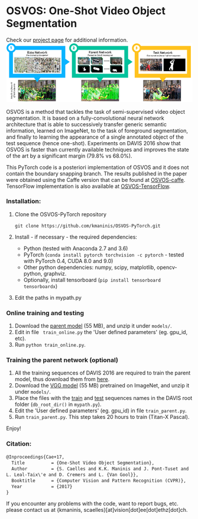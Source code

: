# OSVOS: One-Shot Video Object Segmentation
Check our [project page](http://www.vision.ee.ethz.ch/~cvlsegmentation/osvos) for additional information.
![OSVOS](doc/ims/osvos.png)

OSVOS is a method that tackles the task of semi-supervised video object segmentation. It is based on a fully-convolutional neural network architecture that is able to successively transfer generic semantic information, learned on ImageNet, to the task of foreground segmentation, and finally to learning the appearance of a single annotated object of the test sequence (hence one-shot). Experiments on DAVIS 2016 show that OSVOS is faster than currently available techniques and improves the state of the art by a significant margin (79.8% vs 68.0%).


This PyTorch code is a posteriori implementation of OSVOS and it does not contain the boundary snapping branch. The results published in the paper were obtained using the Caffe version that can be found at [OSVOS-caffe](https://github.com/kmaninis/OSVOS-caffe). TensorFlow implementation is also available at [OSVOS-TensorFlow](https://github.com/scaelles/OSVOS-TensorFlow).


### Installation:
1. Clone the OSVOS-PyTorch repository
   ```Shell
   git clone https://github.com/kmaninis/OSVOS-PyTorch.git
   ```
2. Install - if necessary - the required dependencies:
   
   - Python (tested with Anaconda 2.7 and 3.6) 
   - PyTorch (`conda install pytorch torchvision -c pytorch` - tested with PyTorch 0.4, CUDA 8.0 and 9.0)
   - Other python dependencies: numpy, scipy, matplotlib, opencv-python, graphviz.
   - Optionally, install tensorboard (`pip install tensorboard tensorboardx`)
3. Edit the paths in mypath.py

### Online training and testing
1. Download the [parent model](https://data.vision.ee.ethz.ch/kmaninis/share/OSVOS/Downloads/models/pth_parent_model.zip) (55 MB), and unzip it under `models/`.
2. Edit in file ` train_online.py` the 'User defined parameters' (eg. gpu_id, etc).
3. Run `python train_online.py`.

### Training the parent network (optional)
1. All the training sequences of DAVIS 2016 are required to train the parent model, thus download them from [here](https://graphics.ethz.ch/Downloads/Data/Davis/DAVIS-data.zip).
2. Download the [VGG model](https://data.vision.ee.ethz.ch/kmaninis/share/OSVOS/Downloads/models/vgg_mat.zip) (55 MB) pretrained on ImageNet, and unzip it under `models/`.
3. Place the files with the [train](https://github.com/kmaninis/OSVOS-PyTorch/files/1938742/train_seqs.txt) and [test](https://github.com/kmaninis/OSVOS-PyTorch/files/1938743/val_seqs.txt) sequences names in the DAVIS root folder (`db_root_dir()` in `mypath.py`).
3. Edit the 'User defined parameters' (eg. gpu_id) in file `train_parent.py`.
4. Run `train_parent.py`. This step takes 20 hours to train (Titan-X Pascal).

Enjoy!

### Citation:
	@Inproceedings{Cae+17,
	  Title          = {One-Shot Video Object Segmentation},
	  Author         = {S. Caelles and K.K. Maninis and J. Pont-Tuset and L. Leal-Taix\'e and D. Cremers and L. {Van Gool}},
	  Booktitle      = {Computer Vision and Pattern Recognition (CVPR)},
	  Year           = {2017}
	}
If you encounter any problems with the code, want to report bugs, etc. please contact us at {kmaninis, scaelles}[at]vision[dot]ee[dot]ethz[dot]ch.

